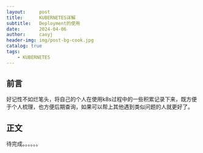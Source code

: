 ```yaml
---
layout:     post
title:      KUBERNETES详解
subtitle:   Deployment的使用
date:       2024-04-06
author:     caoyj
header-img: img/post-bg-cook.jpg
catalog: true
tags:
    - KUBERNETES
---
```


## 前言

好记性不如烂笔头，将自己的个人在使用k8s过程中的一些积累记录下来，既方便于个人梳理，也方便后期查询，如果可以帮上其他遇到类似问题的人就更好了。

## 正文

待完成。。。。。。